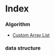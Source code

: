 # Index
### Algorithm
* [Custom Array List](./src/main/java/data_sturcture/CustomList.java)
### data structure
